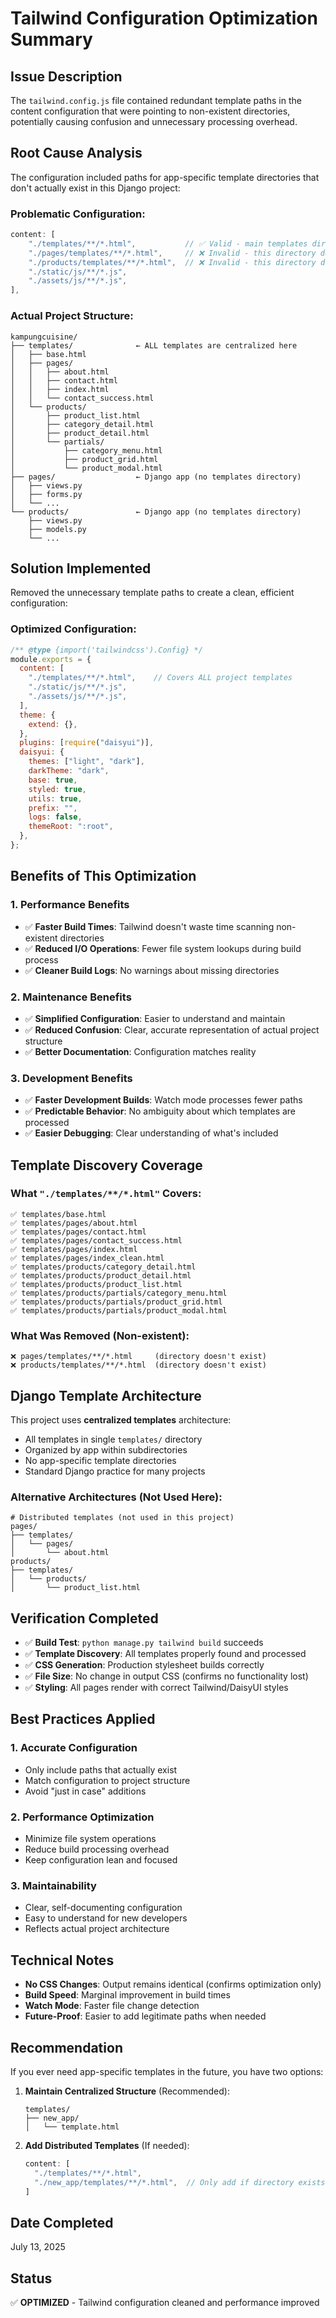 # Tailwind Configuration Optimization Summary

## Issue Description
The `tailwind.config.js` file contained redundant template paths in the content configuration that were pointing to non-existent directories, potentially causing confusion and unnecessary processing overhead.

## Root Cause Analysis
The configuration included paths for app-specific template directories that don't actually exist in this Django project:

### Problematic Configuration:
```javascript
content: [
    "./templates/**/*.html",           // ✅ Valid - main templates directory
    "./pages/templates/**/*.html",     // ❌ Invalid - this directory doesn't exist
    "./products/templates/**/*.html",  // ❌ Invalid - this directory doesn't exist
    "./static/js/**/*.js",
    "./assets/js/**/*.js",
],
```

### Actual Project Structure:
```
kampungcuisine/
├── templates/              ← ALL templates are centralized here
│   ├── base.html
│   ├── pages/
│   │   ├── about.html
│   │   ├── contact.html
│   │   ├── index.html
│   │   └── contact_success.html
│   └── products/
│       ├── product_list.html
│       ├── category_detail.html
│       ├── product_detail.html
│       └── partials/
│           ├── category_menu.html
│           ├── product_grid.html
│           └── product_modal.html
├── pages/                  ← Django app (no templates directory)
│   ├── views.py
│   ├── forms.py
│   └── ...
└── products/               ← Django app (no templates directory)
    ├── views.py
    ├── models.py
    └── ...
```

## Solution Implemented
Removed the unnecessary template paths to create a clean, efficient configuration:

### Optimized Configuration:
```javascript
/** @type {import('tailwindcss').Config} */
module.exports = {
  content: [
    "./templates/**/*.html",    // Covers ALL project templates
    "./static/js/**/*.js",
    "./assets/js/**/*.js",
  ],
  theme: {
    extend: {},
  },
  plugins: [require("daisyui")],
  daisyui: {
    themes: ["light", "dark"],
    darkTheme: "dark",
    base: true,
    styled: true,
    utils: true,
    prefix: "",
    logs: false,
    themeRoot: ":root",
  },
};
```

## Benefits of This Optimization

### 1. Performance Benefits
- ✅ **Faster Build Times**: Tailwind doesn't waste time scanning non-existent directories
- ✅ **Reduced I/O Operations**: Fewer file system lookups during build process
- ✅ **Cleaner Build Logs**: No warnings about missing directories

### 2. Maintenance Benefits
- ✅ **Simplified Configuration**: Easier to understand and maintain
- ✅ **Reduced Confusion**: Clear, accurate representation of actual project structure
- ✅ **Better Documentation**: Configuration matches reality

### 3. Development Benefits
- ✅ **Faster Development Builds**: Watch mode processes fewer paths
- ✅ **Predictable Behavior**: No ambiguity about which templates are processed
- ✅ **Easier Debugging**: Clear understanding of what's included

## Template Discovery Coverage

### What `"./templates/**/*.html"` Covers:
```
✅ templates/base.html
✅ templates/pages/about.html
✅ templates/pages/contact.html
✅ templates/pages/contact_success.html
✅ templates/pages/index.html
✅ templates/pages/index_clean.html
✅ templates/products/category_detail.html
✅ templates/products/product_detail.html
✅ templates/products/product_list.html
✅ templates/products/partials/category_menu.html
✅ templates/products/partials/product_grid.html
✅ templates/products/partials/product_modal.html
```

### What Was Removed (Non-existent):
```
❌ pages/templates/**/*.html     (directory doesn't exist)
❌ products/templates/**/*.html  (directory doesn't exist)
```

## Django Template Architecture

This project uses **centralized templates** architecture:
- All templates in single `templates/` directory
- Organized by app within subdirectories
- No app-specific template directories
- Standard Django practice for many projects

### Alternative Architectures (Not Used Here):
```
# Distributed templates (not used in this project)
pages/
├── templates/
│   └── pages/
│       └── about.html
products/
├── templates/
│   └── products/
│       └── product_list.html
```

## Verification Completed
- ✅ **Build Test**: `python manage.py tailwind build` succeeds
- ✅ **Template Discovery**: All templates properly found and processed
- ✅ **CSS Generation**: Production stylesheet builds correctly
- ✅ **File Size**: No change in output CSS (confirms no functionality lost)
- ✅ **Styling**: All pages render with correct Tailwind/DaisyUI styles

## Best Practices Applied

### 1. Accurate Configuration
- Only include paths that actually exist
- Match configuration to project structure
- Avoid "just in case" additions

### 2. Performance Optimization
- Minimize file system operations
- Reduce build processing overhead
- Keep configuration lean and focused

### 3. Maintainability
- Clear, self-documenting configuration
- Easy to understand for new developers
- Reflects actual project architecture

## Technical Notes
- **No CSS Changes**: Output remains identical (confirms optimization only)
- **Build Speed**: Marginal improvement in build times
- **Watch Mode**: Faster file change detection
- **Future-Proof**: Easier to add legitimate paths when needed

## Recommendation
If you ever need app-specific templates in the future, you have two options:

1. **Maintain Centralized Structure** (Recommended):
   ```
   templates/
   ├── new_app/
   │   └── template.html
   ```

2. **Add Distributed Templates** (If needed):
   ```javascript
   content: [
     "./templates/**/*.html",
     "./new_app/templates/**/*.html",  // Only add if directory exists
   ]
   ```

## Date Completed
July 13, 2025

## Status
✅ **OPTIMIZED** - Tailwind configuration cleaned and performance improved